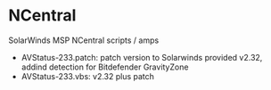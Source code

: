 # NCentral
SolarWinds MSP NCentral scripts / amps

* AVStatus-233.patch: patch version to Solarwinds provided v2.32, addind detection for Bitdefender GravityZone
* AVStatus-233.vbs: v2.32 plus patch

